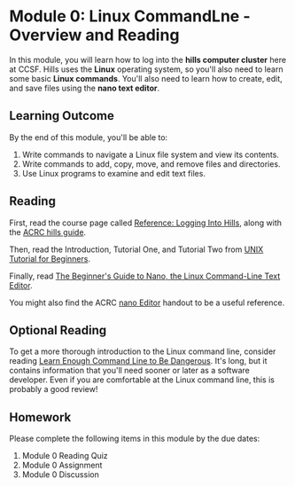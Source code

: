 # Module 0: Linux CommandLne - Overview and Reading
In this module, you will learn how to log into the __hills computer cluster__ here at CCSF. Hills uses the __Linux__ operating system, so you'll also need to learn some basic __Linux commands__. You'll also need to learn how to create, edit, and save files using the __nano text editor__.

## Learning Outcome
By the end of this module, you'll be able to:

1.  Write commands to navigate a Linux file system and view its contents.
2.  Write commands to add, copy, move, and remove files and directories.
3.  Use Linux programs to examine and edit text files.

## Reading
First, read the course page called [Reference: Logging Into Hills](https://ccsf.instructure.com/courses/24952/pages/reference-logging-into-hills), along with the [ACRC hills guide](http://www.ccsf.edu/Services/ACRC/HANDOUTS/HLS/1_Login_out.pdf). 

Then, read the Introduction, Tutorial One, and Tutorial Two from [UNIX Tutorial for Beginners](http://www.ee.surrey.ac.uk/Teaching/Unix/).

Finally, read [The Beginner's Guide to Nano, the Linux Command-Line Text Editor](https://www.howtogeek.com/howto/42980/the-beginners-guide-to-nano-the-linux-command-line-text-editor/).

You might also find the ACRC [nano Editor](http://www.ccsf.edu/Services/ACRC/HANDOUTS/HLS/nano_Editor.pdf) handout to be a useful reference.

## Optional Reading
To get a more thorough introduction to the Linux command line, consider reading [Learn Enough Command Line to Be Dangerous](https://www.learnenough.com/command-line-tutorial). It's long, but it contains information that you'll need sooner or later as a software developer. Even if you are comfortable at the Linux command line, this is probably a good review!

## Homework
Please complete the following items in this module by the due dates:

1.  Module 0 Reading Quiz
2.  Module 0 Assignment
3.  Module 0 Discussion